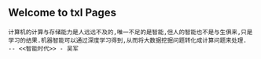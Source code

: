 ## Welcome to txl Pages


```
计算机的计算与存储能力是人远远不及的,唯一不足的是智能,但人的智能也不是与生俱来,只是学习的结果.机器智能可以通过深度学习得到,从而将大数据挖掘问题转化成计算问题来处理.
-- <<智能时代>> - 吴军
```